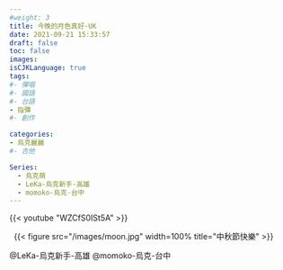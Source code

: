 ```yaml
---
#weight: 3
title: 今晚的月色真好-UK
date: 2021-09-21 15:33:57
draft: false
toc: false
images:
isCJKLanguage: true
tags:
#- 彈唱
#- 國語
#- 台語
- 指彈
#- 創作

categories:
- 烏克麗麗
#- 吉他

Series:
  - 烏克萌
  - LeKa-烏克新手-高雄
  - momoko-烏克-台中
---
```




{{< youtube "WZCfS0ISt5A" >}}

&nbsp;
{{< figure src="/images/moon.jpg" width=100% title="中秋節快樂" >}}

@LeKa-烏克新手-高雄
@momoko-烏克-台中
